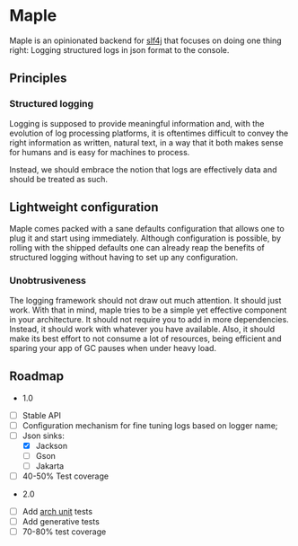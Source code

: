 # Maple

Maple is an opinionated backend for [slf4j](https://github.com/qos-ch/slf4j/) that focuses on doing one thing right: Logging structured logs in json format to the console.

## Principles

### Structured logging

Logging is supposed to provide meaningful information and, with the evolution of log processing platforms,
it is oftentimes difficult to convey the right information as written, natural text, in a way that it
both makes sense for humans and is easy for machines to process.

Instead, we should embrace the notion that logs are effectively data and should be treated as such.

## Lightweight configuration

Maple comes packed with a sane defaults configuration that allows one to plug it and start using immediately.
Although configuration is possible, by rolling with the shipped defaults one can already reap the benefits of structured
logging without having to set up any configuration.


### Unobtrusiveness

The logging framework should not draw out much attention. It should just work.
With that in mind, maple tries to be a simple yet effective component in your architecture.
It should not require you to add in more dependencies. Instead, it should work with whatever you have available.
Also, it should make its best effort to not consume a lot of resources, being efficient and sparing your app of GC pauses
when under heavy load.

## Roadmap

- 1.0
- [ ] Stable API
- [ ] Configuration mechanism for fine tuning logs based on logger name;
- [ ] Json sinks:
  - [x] Jackson
  - [ ] Gson
  - [ ] Jakarta
- [ ] 40-50% Test coverage

- 2.0
- [ ] Add [arch unit](https://www.archunit.org/) tests
- [ ] Add generative tests
- [ ] 70-80% test coverage
